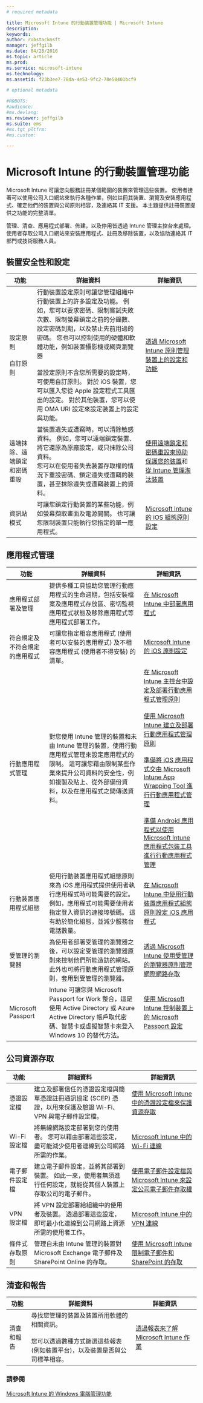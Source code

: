 ```yaml
---
# required metadata

title: Microsoft Intune 的行動裝置管理功能 | Microsoft Intune
description:
keywords:
author: robstackmsft
manager: jeffgilb
ms.date: 04/28/2016
ms.topic: article
ms.prod:
ms.service: microsoft-intune
ms.technology:
ms.assetid: f23b3ee7-78da-4e53-9fc2-78e58401bcf9

# optional metadata

#ROBOTS:
#audience:
#ms.devlang:
ms.reviewer: jeffgilb
ms.suite: ems
#ms.tgt_pltfrm:
#ms.custom:

---
```

# Microsoft Intune 的行動裝置管理功能

Microsoft Intune 可讓您向服務註冊某個範圍的裝置來管理這些裝置。 使用者接著可以使用公司入口網站來執行各種作業，例如註冊其裝置、瀏覽及安裝應用程式、確定他們的裝置與公司原則相容，及連絡其 IT 支援。
本主題提供註冊裝置提供之功能的完整清單。

管理、清查、應用程式部署、佈建，以及停用皆透過 Intune 管理主控台來處理。 使用者存取公司入口網站來安裝應用程式、註冊及移除裝置，以及協助連絡其 IT 部門或技術服務人員。



## 裝置安全性和設定

|功能|詳細資料|詳細資訊|
|--------------|-----------|--------------------|
|設定原則<br><br>自訂原則|行動裝置設定原則可讓您管理組織中行動裝置上的許多設定及功能。 例如，您可以要求密碼、限制嘗試失敗次數、限制螢幕鎖定之前的分鐘數、設定密碼到期，以及禁止先前用過的密碼。 您也可以控制使用的硬體和軟體功能，例如裝置攝影機或網頁瀏覽器<br><br>當設定原則不含您所需要的設定時，可使用自訂原則。 對於 iOS 裝置，您可以匯入您從 Apple 設定程式工具匯出的設定。 對於其他裝置，您可以使用 OMA URI 設定來設定裝置上的設定與功能。|[透過 Microsoft Intune 原則管理裝置上的設定和功能](/intune/deploy-use/manage-settings-and-features-on-your-devices-with-microsoft-intune-policies)<br />|
|遠端抹除、遠端鎖定和密碼重設|當裝置遺失或遭竊時，可以清除敏感資料。 例如，您可以遠端鎖定裝置、將它還原為原廠設定，或只抹除公司資料。<br>您可以在使用者失去裝置存取權的情況下重設密碼、鎖定遺失或遭竊的裝置，甚至抹除遺失或遭竊裝置上的資料。|[使用遠端鎖定和密碼重設來協助保護您的裝置](/intune/deploy-use/use-remote-lock-and-passcode-reset-in-microsoft-intune)和[從 Intune 管理淘汰裝置](/intune/deploy-use/retire-devices-from-microsoft-intune-management)|
|資訊站模式|可讓您鎖定行動裝置的某些功能，例如螢幕擷取畫面及電源開關。 也可讓您限制裝置只能執行您指定的單一應用程式。|[Microsoft Intune 的 iOS 組態原則設定](/intune/deploy-use/ios-policy-settings-in-microsoft-intune)|

## 應用程式管理

|功能|詳細資料|詳細資訊|
|--------------|-----------|--------------------|
|應用程式部署及管理|提供多種工具協助您管理行動應用程式的生命週期，包括安裝檔案及應用程式存放區、密切監視應用程式狀態及移除應用程式等應用程式部署工作。|[在 Microsoft Intune 中部署應用程式](/intune/deploy-use/deploy-apps)|
|符合規定及不符合規定的應用程式|可讓您指定相容應用程式 (使用者可以安裝的應用程式) 及不相容應用程式 (使用者不得安裝) 的清單。|[Microsoft Intune 的 iOS 原則設定](/intune/deploy-use/ios-policy-settings-in-microsoft-intune)|
|行動應用程式管理|對您使用 Intune 管理的裝置和未由 Intune 管理的裝置，使用行動應用程式管理來設定應用程式的限制。 這可讓您藉由限制某些作業來提升公司資料的安全性，例如複製及貼上、從外部備份資料，以及在應用程式之間傳送資料。|[在 Microsoft Intune 主控台中設定及部署行動應用程式管理原則](/intune/deploy-use/configure-and-deploy-mobile-application-management-policies-in-the-microsoft-intune-console)<br><br>[使用 Microsoft Intune 建立及部署行動應用程式管理原則](/intune/deploy-use/create-and-deploy-mobile-app-management-policies-with-microsoft-intune)<br /><br />[準備將 iOS 應用程式交由 Microsoft Intune App Wrapping Tool 進行行動應用程式管理](/intune/deploy-use/prepare-ios-apps-for-mobile-application-management-with-the-microsoft-intune-app-wrapping-tool)<br /><br />[準備 Android 應用程式以使用 Microsoft Intune 應用程式包裝工具進行行動應用程式管理](/intune/deploy-use/prepare-android-apps-for-mobile-application-management-with-the-microsoft-intune-app-wrapping-tool)|
|行動裝置應用程式組態|使用行動裝置應用程式組態原則來為 iOS 應用程式提供使用者執行應用程式時可能需要的設定。 例如，應用程式可能需要使用者指定登入資訊的連接埠號碼。 這有助於簡化組態，並減少服務台電話數量。|[在 Microsoft Intune 中使用行動裝置應用程式組態原則設定 iOS 應用程式](/intune/deploy-use/configure-ios-apps-with-mobile-app-configuration-policies-in-microsoft-intune)|
|受管理的瀏覽器|為使用者部署受管理的瀏覽器之後，可以設定受管理的瀏覽器原則來控制他們所能造訪的網站。 此外也可將行動應用程式管理原則，套用到受管理的瀏覽器。|[透過 Microsoft Intune 使用受管理的瀏覽器原則管理網際網路存取](/intune/deploy-use/manage-internet-access-using-managed-browser-policies)|
|Microsoft Passport|Intune 可讓您與 Microsoft Passport for Work 整合，這是使用 Active Directory 或 Azure Active Directory 帳戶取代密碼、智慧卡或虛擬智慧卡來登入 Windows 10 的替代方法。|[使用 Microsoft Intune 控制裝置上的 Microsoft Passport 設定](/intune/deploy-use/control-microsoft-passport-settings-on-devices-with-microsoft-intune)|

## 公司資源存取

|功能|詳細資料|詳細資訊|
|--------------|-----------|--------------------|
|憑證設定檔|建立及部署信任的憑證設定檔與簡單憑證註冊通訊協定 (SCEP) 憑證，以用來保護及驗證 Wi-Fi、VPN 與電子郵件設定檔。|[使用 Microsoft Intune 中的憑證設定檔來保護資源存取](/intune/deploy-use/secure-resource-access-with-certificate-profiles)|
|Wi-Fi 設定檔|將無線網路設定部署到您的使用者。 您可以藉由部署這些設定，盡可能減少使用者連線到公司網路所需的作業。|[Microsoft Intune 中的 Wi-Fi 連線](/intune/deploy-use/wi-fi-connections-in-microsoft-intune)|
|電子郵件設定檔|建立電子郵件設定，並將其部署到裝置。 如此一來，使用者無須進行任何設定，就能從其個人裝置上存取公司的電子郵件。|[使用電子郵件設定檔與 Microsoft Intune 來設定公司電子郵件存取權](/intune/deploy-use/configure-access-to-corporate-email-using-email-profiles-with-microsoft-intune)|
|VPN 設定檔|將 VPN 設定部署給組織中的使用者及裝置。 透過部署這些設定，即可最小化連線到公司網路上資源所需的使用者工作。|[Microsoft Intune 中的 VPN 連線](/intune/deploy-use/vpn-connections-in-microsoft-intune)|
|條件式存取原則|管理自未由 Intune 管理的裝置對 Microsoft Exchange 電子郵件及 SharePoint Online 的存取。|[使用 Microsoft Intune 限制電子郵件和 SharePoint 的存取](/intune/deploy-use/restrict-access-to-email-and-o365-services-with-microsoft-intune)|

## 清查和報告

|功能|詳細資料|詳細資訊|
|--------------|-----------|--------------------|
|清查和報告|尋找您管理的裝置及裝置所用軟體的相關資訊。<br /><br />您可以透過數種方式篩選這些報表 (例如裝置平台)，以及裝置是否與公司標準相容。|[透過報表來了解 Microsoft Intune 作業](/intune/understand-explore/understand-microsoft-intune-operations-by-using-reports)|

### 請參閱
[Microsoft Intune 的 Windows 電腦管理功能](/intune/understand-explore/windows-pc-management-capabilities-in-microsoft-intune)


<!--HONumber=May16_HO1-->


